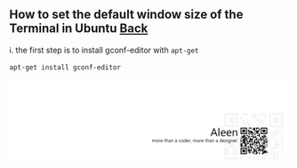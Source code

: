 ## How to set the default window size of the Terminal in Ubuntu [Back](./qa.md)

i. the first step is to install gconf-editor with `apt-get`

```bash
apt-get install gconf-editor
```

<a href="http://aleen42.github.io/" target="_blank" ><img src="./../pic/tail.gif"></a>
